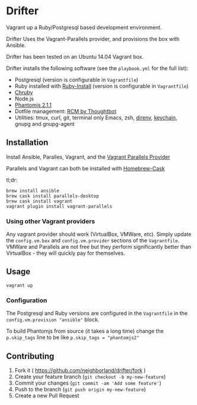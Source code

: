 # Drifter

Vagrant up a Ruby/Postgresql based development environment.

Drifter Uses the Vagrant-Parallels provider, and provisions the box with Ansible.

Drifter has been tested on an Ubuntu 14.04 Vagrant box.

Drifter installs the following software (see the `playbook.yml`
for the full list):

* Postgresql (version is configurable in `Vagrantfile`)
* Ruby installed with
  [Ruby-Install](https://github.com/postmodern/ruby-install) (version
  is configurable in `Vagrantfile`)
* [Chruby](https://github.com/postmodern/chruby)
* Node.js
* [Phantomjs 2.1.1](http://phantomjs.org/)
* Dotfile management:
  [RCM by Thoughtbot](https://github.com/thoughtbot/rcm)
* Utilities: tmux, curl, git, terminal only Emacs, zsh,
  [direnv](http://direnv.net/),
  [keychain](http://www.funtoo.org/Keychain), gnupg and gnupg-agent

## Installation

Install Ansible, Paralles, Vagrant, and the
[Vagrant Parallels Provider](https://github.com/Parallels/vagrant-parallels)

Parallels and Vagrant can both be installed with [Homebrew-Cask](https://github.com/caskroom/homebrew-cask)

tl;dr:

```
brew install ansible
brew cask install parallels-desktop
brew cask install vagrant
vagrant plugin install vagrant-parallels
```

### Using other Vagrant providers

Any vagrant provider should work (VirtualBox, VMWare, etc). Simply
update the `config.vm.box` and `config.vm.provider` sections of the
`Vagrantfile`. VMWare and Parallels are not free but they perform
significantly better than VirtualBox - they will quickly pay for
themselves.

## Usage

`vagrant up`

### Configuration

The Postgresql and Ruby versions are configured in the `Vagrantfile`
in the `config.vm.provision "ansible"` block.

To build Phantomjs from source (it takes a long time) change the
`p.skip_tags` line to be like `p.skip_tags = "phantomjs2"`

## Contributing

1. Fork it ( https://github.com/neighborland/drifter/fork )
2. Create your feature branch (`git checkout -b my-new-feature`)
3. Commit your changes (`git commit -am 'Add some feature'`)
4. Push to the branch (`git push origin my-new-feature`)
5. Create a new Pull Request
